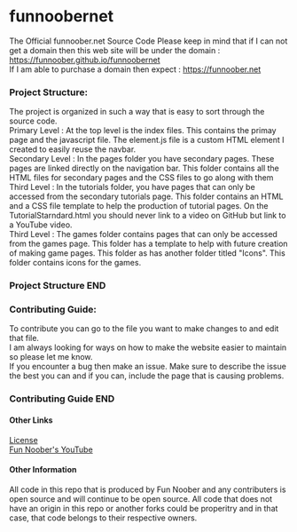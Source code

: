 # funnoobernet
The Official funnoober.net Source Code
Please keep in mind that if I can not get a domain then this web site will be under the domain : https://funnoober.github.io/funnoobernet <br/>
If I am able to purchase a domain then expect : https://funnoober.net

<h3>Project Structure:</h3>
The project is organized in such a way that is easy to sort through the source code. <br/>
Primary Level : At the top level is the index files. This contains the primay page and the javascript file. The element.js file is a custom HTML element I created to easily reuse the navbar. <br/>
Secondary Level : In the pages folder you have secondary pages. These pages are linked directly on the navigation bar. This folder contains all the HTML files for secondary pages and the CSS files to go along with them <br/>
Third Level : In the tutorials folder, you have pages that can only be accessed from the secondary tutorials page. This folder contains an HTML and a CSS file template to help the production of tutorial pages. On the TutorialStarndard.html you should never link to a video on GitHub but link to a YouTube video. <br/>
Third Level : The games folder contains pages that can only be accessed from the games page. This folder has a template to help with future creation of making game pages. This folder as has another folder titled "Icons". This folder contains icons for the games. <br/>
<h3>Project Structure END</h3>

<h3>Contributing Guide:</h3>
To contribute you can go to the file you want to make changes to and edit that file. <br/>
I am always looking for ways on how to make the website easier to maintain so please let me know. <br/>
If you encounter a bug then make an issue. Make sure to describe the issue the best you can and if you can, include the page that is causing problems.
<h3>Contributing Guide END</h3>

<h4>Other Links</h4>
<a href="https://github.com/FunNoober/funnoobernet/blob/main/LICENSE">License</a> <br/>
<a href="https://www.youtube.com/c/funnoobercodingforbeginners">Fun Noober's YouTube</a> <br/>

<h4>Other Information</h4>
All code in this repo that is produced by Fun Noober and any contributers is open source and will continue to be open source. All code that does not have an origin in this repo or another forks could be properitry and in that case, that code belongs to their respective owners.
